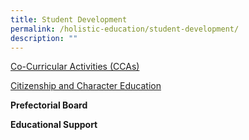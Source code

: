 ```yaml
---
title: Student Development
permalink: /holistic-education/student-development/
description: ""
---
```

[Co-Curricular Activities (CCAs)](/student-development/cca/)

[Citizenship and Character Education](/student-development/cce/)



**Prefectorial Board**

**Educational Support**